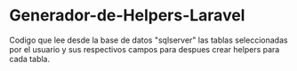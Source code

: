 # Generador-de-Helpers-Laravel
Codigo que lee desde la base de datos "sqlserver" las tablas seleccionadas por el usuario y sus respectivos campos para despues crear helpers para cada tabla.
